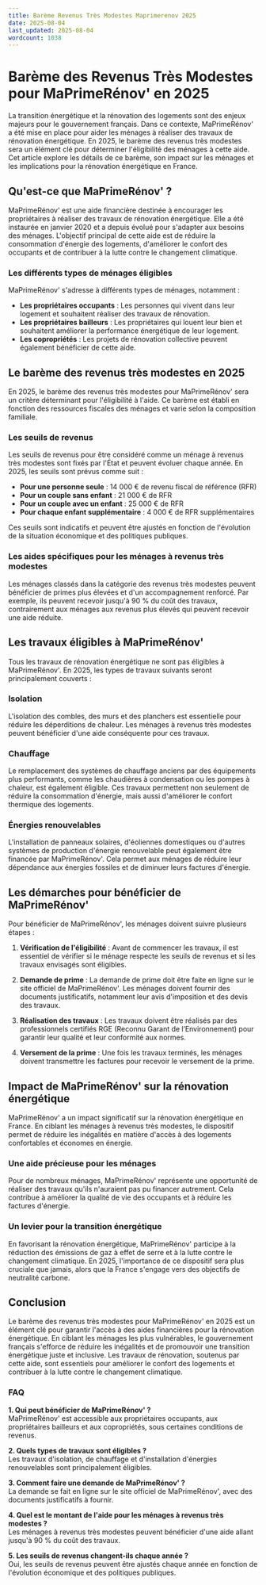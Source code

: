 ```yaml
---
title: Barème Revenus Très Modestes Maprimerenov 2025
date: 2025-08-04
last_updated: 2025-08-04
wordcount: 1038
---
```


# Barème des Revenus Très Modestes pour MaPrimeRénov' en 2025

La transition énergétique et la rénovation des logements sont des enjeux majeurs pour le gouvernement français. Dans ce contexte, MaPrimeRénov' a été mise en place pour aider les ménages à réaliser des travaux de rénovation énergétique. En 2025, le barème des revenus très modestes sera un élément clé pour déterminer l'éligibilité des ménages à cette aide. Cet article explore les détails de ce barème, son impact sur les ménages et les implications pour la rénovation énergétique en France.

## Qu'est-ce que MaPrimeRénov' ?

MaPrimeRénov' est une aide financière destinée à encourager les propriétaires à réaliser des travaux de rénovation énergétique. Elle a été instaurée en janvier 2020 et a depuis évolué pour s'adapter aux besoins des ménages. L'objectif principal de cette aide est de réduire la consommation d'énergie des logements, d'améliorer le confort des occupants et de contribuer à la lutte contre le changement climatique.

### Les différents types de ménages éligibles

MaPrimeRénov' s'adresse à différents types de ménages, notamment :

- **Les propriétaires occupants** : Les personnes qui vivent dans leur logement et souhaitent réaliser des travaux de rénovation.
- **Les propriétaires bailleurs** : Les propriétaires qui louent leur bien et souhaitent améliorer la performance énergétique de leur logement.
- **Les copropriétés** : Les projets de rénovation collective peuvent également bénéficier de cette aide.

## Le barème des revenus très modestes en 2025

En 2025, le barème des revenus très modestes pour MaPrimeRénov' sera un critère déterminant pour l'éligibilité à l'aide. Ce barème est établi en fonction des ressources fiscales des ménages et varie selon la composition familiale. 

### Les seuils de revenus

Les seuils de revenus pour être considéré comme un ménage à revenus très modestes sont fixés par l'État et peuvent évoluer chaque année. En 2025, les seuils sont prévus comme suit :

- **Pour une personne seule** : 14 000 € de revenu fiscal de référence (RFR)
- **Pour un couple sans enfant** : 21 000 € de RFR
- **Pour un couple avec un enfant** : 25 000 € de RFR
- **Pour chaque enfant supplémentaire** : 4 000 € de RFR supplémentaires

Ces seuils sont indicatifs et peuvent être ajustés en fonction de l'évolution de la situation économique et des politiques publiques.

### Les aides spécifiques pour les ménages à revenus très modestes

Les ménages classés dans la catégorie des revenus très modestes peuvent bénéficier de primes plus élevées et d'un accompagnement renforcé. Par exemple, ils peuvent recevoir jusqu'à 90 % du coût des travaux, contrairement aux ménages aux revenus plus élevés qui peuvent recevoir une aide réduite.

## Les travaux éligibles à MaPrimeRénov'

Tous les travaux de rénovation énergétique ne sont pas éligibles à MaPrimeRénov'. En 2025, les types de travaux suivants seront principalement couverts :

### Isolation

L'isolation des combles, des murs et des planchers est essentielle pour réduire les déperditions de chaleur. Les ménages à revenus très modestes peuvent bénéficier d'une aide conséquente pour ces travaux.

### Chauffage

Le remplacement des systèmes de chauffage anciens par des équipements plus performants, comme les chaudières à condensation ou les pompes à chaleur, est également éligible. Ces travaux permettent non seulement de réduire la consommation d'énergie, mais aussi d'améliorer le confort thermique des logements.

### Énergies renouvelables

L'installation de panneaux solaires, d'éoliennes domestiques ou d'autres systèmes de production d'énergie renouvelable peut également être financée par MaPrimeRénov'. Cela permet aux ménages de réduire leur dépendance aux énergies fossiles et de diminuer leurs factures d'énergie.

## Les démarches pour bénéficier de MaPrimeRénov'

Pour bénéficier de MaPrimeRénov', les ménages doivent suivre plusieurs étapes :

1. **Vérification de l'éligibilité** : Avant de commencer les travaux, il est essentiel de vérifier si le ménage respecte les seuils de revenus et si les travaux envisagés sont éligibles.
   
2. **Demande de prime** : La demande de prime doit être faite en ligne sur le site officiel de MaPrimeRénov'. Les ménages doivent fournir des documents justificatifs, notamment leur avis d'imposition et des devis des travaux.

3. **Réalisation des travaux** : Les travaux doivent être réalisés par des professionnels certifiés RGE (Reconnu Garant de l’Environnement) pour garantir leur qualité et leur conformité aux normes.

4. **Versement de la prime** : Une fois les travaux terminés, les ménages doivent transmettre les factures pour recevoir le versement de la prime.

## Impact de MaPrimeRénov' sur la rénovation énergétique

MaPrimeRénov' a un impact significatif sur la rénovation énergétique en France. En ciblant les ménages à revenus très modestes, le dispositif permet de réduire les inégalités en matière d'accès à des logements confortables et économes en énergie. 

### Une aide précieuse pour les ménages

Pour de nombreux ménages, MaPrimeRénov' représente une opportunité de réaliser des travaux qu'ils n'auraient pas pu financer autrement. Cela contribue à améliorer la qualité de vie des occupants et à réduire les factures d'énergie.

### Un levier pour la transition énergétique

En favorisant la rénovation énergétique, MaPrimeRénov' participe à la réduction des émissions de gaz à effet de serre et à la lutte contre le changement climatique. En 2025, l'importance de ce dispositif sera plus cruciale que jamais, alors que la France s'engage vers des objectifs de neutralité carbone.

## Conclusion

Le barème des revenus très modestes pour MaPrimeRénov' en 2025 est un élément clé pour garantir l'accès à des aides financières pour la rénovation énergétique. En ciblant les ménages les plus vulnérables, le gouvernement français s'efforce de réduire les inégalités et de promouvoir une transition énergétique juste et inclusive. Les travaux de rénovation, soutenus par cette aide, sont essentiels pour améliorer le confort des logements et contribuer à la lutte contre le changement climatique.

### FAQ

**1. Qui peut bénéficier de MaPrimeRénov' ?**  
MaPrimeRénov' est accessible aux propriétaires occupants, aux propriétaires bailleurs et aux copropriétés, sous certaines conditions de revenus.

**2. Quels types de travaux sont éligibles ?**  
Les travaux d'isolation, de chauffage et d'installation d'énergies renouvelables sont principalement éligibles.

**3. Comment faire une demande de MaPrimeRénov' ?**  
La demande se fait en ligne sur le site officiel de MaPrimeRénov', avec des documents justificatifs à fournir.

**4. Quel est le montant de l'aide pour les ménages à revenus très modestes ?**  
Les ménages à revenus très modestes peuvent bénéficier d'une aide allant jusqu'à 90 % du coût des travaux.

**5. Les seuils de revenus changent-ils chaque année ?**  
Oui, les seuils de revenus peuvent être ajustés chaque année en fonction de l'évolution économique et des politiques publiques.